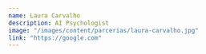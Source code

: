 ```yaml
---
name: Laura Carvalho
description: AI Psychologist
image: "/images/content/parcerias/laura-carvalho.jpg"
link: "https://google.com"
---
```

